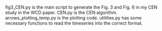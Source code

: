 fig3_CEN.py is the main script to generate the Fig. 3 and Fig. 6 in my CEN study in the WCD paper.
CEN.py is the CEN algorithm.
arrows_plotting_temp.py is the plotting code.
utitllies.py has some necessary functions to read the timeseries into the correct format.
